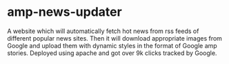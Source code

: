 # amp-news-updater
A website which will automatically fetch hot news from rss feeds of different popular news sites. 
Then it will download appropriate images from Google and upload them with dynamic styles in the format of Google amp stories. 
Deployed using apache and got over 9k clicks tracked by Google.
